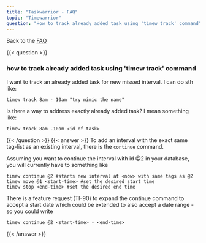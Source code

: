 ```yaml
---
title: "Taskwarrior - FAQ"
topic: "Timewarrior"
question: "How to track already added task using 'timew track' command"
---
```


Back to the [FAQ](/support/faq)

{{< question >}}
### how to track already added task using 'timew track' command

I want to track an already added task for new missed interval. I can do sth like:

```
timew track 8am - 10am "try mimic the name"
```
Is there a way to address exactly already added task? I mean something like:

```
timew track 8am -10am <id of task> 
```
{{< /question >}}
{{< answer >}}
To add an interval with the exact same tag-list as an existing interval, there is the `continue` command.

Assuming you want to continue the interval with id @2 in your database, you will currently have to something like

```
timew continue @2 #starts new interval at <now> with same tags as @2
timew move @1 <start-time> #set the desired start time
timew stop <end-time> #set the desired end time
```
There is a feature request (TI-90) to expand the continue command to accept a start date which could be extended to also accept a date range - so you could write

```
timew continue @2 <start-time> - <end-time>
```
{{< /answer >}}
